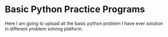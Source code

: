 # Basic Python Practice Programs
Here I am going to upload all the basic python problem I have ever solution in different problem solving platform.
